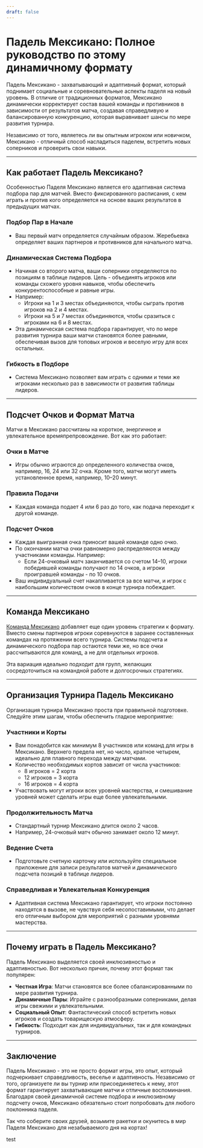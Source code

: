 ```yaml
---
draft: false
---
```


# Падель Мексикано: Полное руководство по этому динамичному формату

Падель Мексикано - захватывающий и адаптивный формат, который поднимает социальные и соревновательные аспекты паделя на новый уровень. В отличие от традиционных форматов, Мексикано динамически корректирует состав вашей команды и противников в зависимости от результатов матча, создавая справедливую и балансированную конкуренцию, которая выравнивает шансы по мере развития турнира.

Независимо от того, являетесь ли вы опытным игроком или новичком, Мексикано - отличный способ насладиться паделем, встретить новых соперников и проверить свои навыки.

---

## **Как работает Падель Мексикано?**

Особенностью Паделя Мексикано является его адаптивная система подбора пар для матчей. Вместо фиксированного расписания, с кем играть и против кого определяется на основе ваших результатов в предыдущих матчах.

### **Подбор Пар в Начале**
- Ваш первый матч определяется случайным образом. Жеребьевка определяет ваших партнеров и противников для начального матча.

### **Динамическая Система Подбора**
- Начиная со второго матча, ваши соперники определяются по позициям в таблице лидеров. Цель - объединять игроков или команды схожего уровня навыков, чтобы обеспечить конкурентоспособные и равные игры.
- Например:
  - Игроки на 1 и 3 местах объединяются, чтобы сыграть против игроков на 2 и 4 местах.
  - Игроки на 5 и 7 местах объединяются, чтобы сразиться с игроками на 6 и 8 местах.
- Эта динамическая система подбора гарантирует, что по мере развития турнира ваши матчи становятся более равными, обеспечивая вызов для топовых игроков и веселую игру для всех остальных.

### **Гибкость в Подборе**
- Система Мексикано позволяет вам играть с одними и теми же игроками несколько раз в зависимости от развития таблицы лидеров.

---

## **Подсчет Очков и Формат Матча**

Матчи в Мексикано рассчитаны на короткое, энергичное и увлекательное времяпрепровождение. Вот как это работает:

### **Очки в Матче**
- Игры обычно играются до определенного количества очков, например, 16, 24 или 32 очка. Кроме того, матчи могут иметь установленное время, например, 10–20 минут.

### **Правила Подачи**
- Каждая команда подает 4 или 6 раз до того, как подача переходит к другой команде.

### **Подсчет Очков**
- Каждая выигранная очка приносит вашей команде одно очко.
- По окончании матча очки равномерно распределяются между участниками команды. Например:
  - Если 24-очковый матч заканчивается со счетом 14–10, игроки победившей команды получают по 14 очков, а игроки проигравшей команды - по 10 очков.
- Ваш индивидуальный счет накапливается за все матчи, и игрок с наибольшим количеством очков в конце турнира побеждает.

---

## **Команда Мексикано**

[Команда Мексикано](/ru/team-mexicano) добавляет еще один уровень стратегии к формату. Вместо смены партнеров игроки соревнуются в заранее составленных командах на протяжении всего турнира. Системы подсчета и динамического подбора пар остаются теми же, но все очки рассчитываются для команд, а не для отдельных игроков.

Эта вариация идеально подходит для групп, желающих сосредоточиться на командной работе и долгосрочных стратегиях.

---

## **Организация Турнира Падель Мексикано**

Организация турнира Мексикано проста при правильной подготовке. Следуйте этим шагам, чтобы обеспечить гладкое мероприятие:

### **Участники и Корты**
- Вам понадобится как минимум 8 участников или команд для игры в Мексикано. Верхнего предела нет, но число, кратное четырем, идеально для плавного перехода между матчами.
- Количество необходимых кортов зависит от числа участников:
  - 8 игроков = 2 корта
  - 12 игроков = 3 корта
  - 16 игроков = 4 корта
- Участвовать могут игроки всех уровней мастерства, и смешивание уровней может сделать игры еще более увлекательными.

### **Продолжительность Матча**
- Стандартный турнир Мексикано длится около 2 часов.
- Например, 24-очковый матч обычно занимает около 12 минут.

### **Ведение Счета**
- Подготовьте счетную карточку или используйте специальное приложение для записи результатов матчей и динамического подсчета позиций в таблице лидеров.

### **Справедливая и Увлекательная Конкуренция**
- Адаптивная система Мексикано гарантирует, что игроки постоянно находятся в вызове, не чувствуя себя несопоставимыми, что делает его отличным выбором для мероприятий с разными уровнями мастерства.

---

## **Почему играть в Падель Мексикано?**

Падель Мексикано выделяется своей инклюзивностью и адаптивностью. Вот несколько причин, почему этот формат так популярен:
- **Честная Игра**: Матчи становятся все более сбалансированными по мере развития турнира.
- **Динамичные Пары**: Играйте с разнообразными соперниками, делая игры свежими и увлекательными.
- **Социальный Опыт**: Фантастический способ встретить новых игроков и создать товарищескую атмосферу.
- **Гибкость**: Подходит как для индивидуальных, так и для командных турниров.

---

## **Заключение**

Падель Мексикано - это не просто формат игры, это опыт, который подчеркивает справедливость, веселье и адаптивность. Независимо от того, организуете ли вы турнир или присоединяетесь к нему, этот формат гарантирует захватывающие матчи и отличные воспоминания. Благодаря своей динамичной системе подбора и инклюзивному подсчету очков, Мексикано обязательно стоит попробовать для любого поклонника паделя.

Так что соберите своих друзей, возьмите ракетки и окунитесь в мир Паделя Мексикано для незабываемого дня на кортах!

test